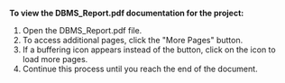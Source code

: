 **To view the DBMS_Report.pdf documentation for the project:**

1. Open the DBMS_Report.pdf file.
2. To access additional pages, click the "More Pages" button.
3. If a buffering icon appears instead of the button, click on the icon to load more pages.
4. Continue this process until you reach the end of the document.
